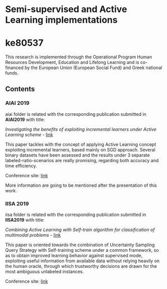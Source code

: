 # Semi-supervised and Active Learning implementations 
# ke80537

This research is implemented through the Operational Program Human Resources Development, Education and Lifelong Learning and is co-financed by the European Union (European Social Fund) and Greek national funds.

## Contents

### AIAI 2019
aiai folder is related with the corresponding publication submitted in **AIAI2019** with title:

*Investigating the benefits of exploiting incremental learners under Active Learning scheme* - [link](https://link.springer.com/chapter/10.1007/978-3-030-19823-7_3)

This paper tackles with the concept of applying Active Learning concept exploiting incremental learners, based mainly on SGD approach. Several binary datasets have been assessed and the results under 3 separate labeled-ratio-scenarios are really promising, regarding both accuracy and time efficiency.

Conference site: [link](http://www.aiai2019.eu/)

More information are going to be mentioned after the presentation of this work.
### IISA 2019
iisa folder is related with the corresponding publication submitted in **IISA2019** with title:

*Combining Active Learning with Self-train algorithm for classification of multimodal problems* - [link](https://ieeexplore.ieee.org/document/8900724)

This paper is oriented towards the combination of Uncertainty Sampling Query Strategy with Self-training scheme under a common framework, so as to obtain improved learning behavior against supervised mode, exploiting useful information from available data without relying heavily on the human oracle, through which trustworthy decisions are drawn for the most ambiguous unlabeled instances.

Conference site: [link](http://iisa2019.upatras.gr/)
